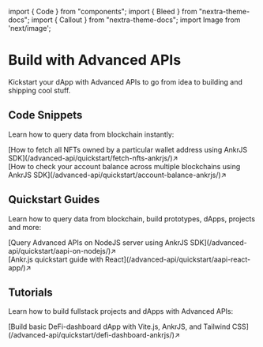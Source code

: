 import { Code } from "components";
import { Bleed } from "nextra-theme-docs";
import { Callout } from "nextra-theme-docs";
import Image from 'next/image';

# Build with Advanced APIs

Kickstart your dApp with Advanced APIs to go from idea to building and shipping cool stuff. 

## Code Snippets
Learn how to query data from blockchain instantly:  

<div className="p-4 border border-gray-200 dark:border-gray-900 rounded mt-6">
  [How to fetch all NFTs owned by a particular wallet address using AnkrJS SDK](/advanced-api/quickstart/fetch-nfts-ankrjs/)↗
</div>

<div className="p-4 border border-gray-200 dark:border-gray-900 rounded mt-6">
  [How to check your account balance across multiple blockchains using AnkrJS SDK](/advanced-api/quickstart/account-balance-ankrjs/)↗
</div>

## Quickstart Guides
Learn how to query data from blockchain, build prototypes, dApps, projects and more:  

<div className="p-4 border border-gray-200 dark:border-gray-900 rounded mt-6">
  [Query Advanced APIs on NodeJS server using AnkrJS SDK](/advanced-api/quickstart/aapi-on-nodejs/)↗
</div>

<div className="p-4 border border-gray-200 dark:border-gray-900 rounded mt-6">
  [Ankr.js quickstart guide with React](/advanced-api/quickstart/aapi-react-app/)↗
</div>

## Tutorials
Learn how to build fullstack projects and dApps with Advanced APIs:

<div className="p-4 border border-gray-200 dark:border-gray-900 rounded mt-6">
  [Build basic DeFi-dashboard dApp with Vite.js, AnkrJS, and Tailwind CSS](/advanced-api/quickstart/defi-dashboard-ankrjs/)↗
</div>